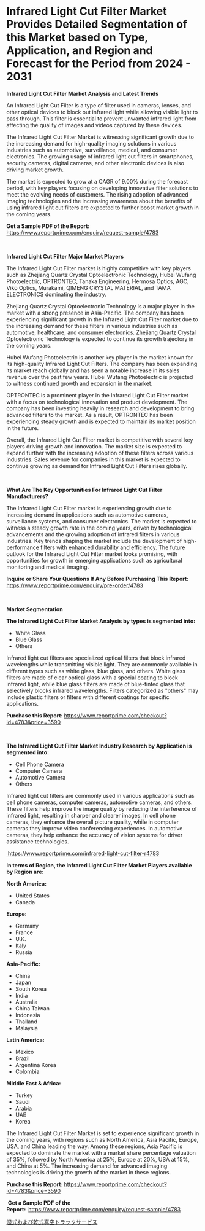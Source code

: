 <p><h1>Infrared Light Cut Filter Market Provides Detailed Segmentation of this Market based on Type, Application, and Region and Forecast for the Period from 2024 - 2031</h1></p><p><strong>Infrared Light Cut Filter Market Analysis and Latest Trends</strong></p>
<p><p>An Infrared Light Cut Filter is a type of filter used in cameras, lenses, and other optical devices to block out infrared light while allowing visible light to pass through. This filter is essential to prevent unwanted infrared light from affecting the quality of images and videos captured by these devices.</p><p>The Infrared Light Cut Filter Market is witnessing significant growth due to the increasing demand for high-quality imaging solutions in various industries such as automotive, surveillance, medical, and consumer electronics. The growing usage of infrared light cut filters in smartphones, security cameras, digital cameras, and other electronic devices is also driving market growth.</p><p>The market is expected to grow at a CAGR of 9.00% during the forecast period, with key players focusing on developing innovative filter solutions to meet the evolving needs of customers. The rising adoption of advanced imaging technologies and the increasing awareness about the benefits of using infrared light cut filters are expected to further boost market growth in the coming years.</p></p>
<p><strong>Get a Sample PDF of the Report:&nbsp;</strong> <a href="https://www.reportprime.com/enquiry/request-sample/4783">https://www.reportprime.com/enquiry/request-sample/4783</a></p>
<p>&nbsp;</p>
<p><strong>Infrared Light Cut Filter Major Market Players</strong></p>
<p><p>The Infrared Light Cut Filter market is highly competitive with key players such as Zhejiang Quartz Crystal Optoelectronic Technology, Hubei Wufang Photoelectric, OPTRONTEC, Tanaka Engineering, Hermosa Optics, AGC, Viko Optics, Murakami, QIMENG CRYSTAL MATERIAL, and TAMA ELECTRONICS dominating the industry.</p><p>Zhejiang Quartz Crystal Optoelectronic Technology is a major player in the market with a strong presence in Asia-Pacific. The company has been experiencing significant growth in the Infrared Light Cut Filter market due to the increasing demand for these filters in various industries such as automotive, healthcare, and consumer electronics. Zhejiang Quartz Crystal Optoelectronic Technology is expected to continue its growth trajectory in the coming years.</p><p>Hubei Wufang Photoelectric is another key player in the market known for its high-quality Infrared Light Cut Filters. The company has been expanding its market reach globally and has seen a notable increase in its sales revenue over the past few years. Hubei Wufang Photoelectric is projected to witness continued growth and expansion in the market.</p><p>OPTRONTEC is a prominent player in the Infrared Light Cut Filter market with a focus on technological innovation and product development. The company has been investing heavily in research and development to bring advanced filters to the market. As a result, OPTRONTEC has been experiencing steady growth and is expected to maintain its market position in the future.</p><p>Overall, the Infrared Light Cut Filter market is competitive with several key players driving growth and innovation. The market size is expected to expand further with the increasing adoption of these filters across various industries. Sales revenue for companies in this market is expected to continue growing as demand for Infrared Light Cut Filters rises globally.</p></p>
<p>&nbsp;</p>
<p><strong>What Are The Key Opportunities For Infrared Light Cut Filter Manufacturers?</strong></p>
<p><p>The Infrared Light Cut Filter market is experiencing growth due to increasing demand in applications such as automotive cameras, surveillance systems, and consumer electronics. The market is expected to witness a steady growth rate in the coming years, driven by technological advancements and the growing adoption of infrared filters in various industries. Key trends shaping the market include the development of high-performance filters with enhanced durability and efficiency. The future outlook for the Infrared Light Cut Filter market looks promising, with opportunities for growth in emerging applications such as agricultural monitoring and medical imaging.</p></p>
<p><strong>Inquire or Share Your Questions If Any Before Purchasing This Report:</strong> <a href="https://www.reportprime.com/enquiry/pre-order/4783">https://www.reportprime.com/enquiry/pre-order/4783</a></p>
<p>&nbsp;</p>
<p><strong>Market Segmentation</strong></p>
<p><strong>The Infrared Light Cut Filter Market Analysis by types is segmented into:</strong></p>
<p><ul><li>White Glass</li><li>Blue Glass</li><li>Others</li></ul></p>
<p><p>Infrared light cut filters are specialized optical filters that block infrared wavelengths while transmitting visible light. They are commonly available in different types such as white glass, blue glass, and others. White glass filters are made of clear optical glass with a special coating to block infrared light, while blue glass filters are made of blue-tinted glass that selectively blocks infrared wavelengths. Filters categorized as "others" may include plastic filters or filters with different coatings for specific applications.</p></p>
<p><strong>Purchase this Report:&nbsp;</strong><a href="https://www.reportprime.com/checkout?id=4783&price=3590">https://www.reportprime.com/checkout?id=4783&price=3590</a></p>
<p>&nbsp;</p>
<p><strong>The Infrared Light Cut Filter Market Industry Research by Application is segmented into:</strong></p>
<p><ul><li>Cell Phone Camera</li><li>Computer Camera</li><li>Automotive Camera</li><li>Others</li></ul></p>
<p><p>Infrared light cut filters are commonly used in various applications such as cell phone cameras, computer cameras, automotive cameras, and others. These filters help improve the image quality by reducing the interference of infrared light, resulting in sharper and clearer images. In cell phone cameras, they enhance the overall picture quality, while in computer cameras they improve video conferencing experiences. In automotive cameras, they help enhance the accuracy of vision systems for driver assistance technologies.</p></p>
<p><a href="https://www.reportprime.com/infrared-light-cut-filter-r4783">&nbsp;https://www.reportprime.com/infrared-light-cut-filter-r4783</a></p>
<p><strong>In terms of Region, the Infrared Light Cut Filter Market Players available by Region are:</strong></p>
<p>
    <p> <strong> North America: </strong>
        <ul>
            <li>United States</li>
            <li>Canada</li>
        </ul>
        </p> 
    <p> <strong> Europe: </strong>
        <ul>
            <li>Germany</li>
            <li>France</li>
            <li>U.K.</li>
            <li>Italy</li>
            <li>Russia</li>
        </ul>
        </p> 
    <p> <strong> Asia-Pacific: </strong>
        <ul>
            <li>China</li>
            <li>Japan</li>
            <li>South Korea</li>
            <li>India</li>
            <li>Australia</li>
            <li>China Taiwan</li>
            <li>Indonesia</li>
            <li>Thailand</li>
            <li>Malaysia</li>
        </ul>
        </p> 
    <p> <strong> Latin America: </strong>
        <ul>
            <li>Mexico</li>
            <li>Brazil</li>
            <li>Argentina Korea</li>
            <li>Colombia</li>
        </ul>
        </p> 
    <p> <strong> Middle East & Africa: </strong>
        <ul>
            <li>Turkey</li>
            <li>Saudi</li>
            <li>Arabia</li>
            <li>UAE</li>
            <li>Korea</li>
        </ul>
    </p>
    </p>
<p><p>The Infrared Light Cut Filter Market is set to experience significant growth in the coming years, with regions such as North America, Asia Pacific, Europe, USA, and China leading the way. Among these regions, Asia Pacific is expected to dominate the market with a market share percentage valuation of 35%, followed by North America at 25%, Europe at 20%, USA at 15%, and China at 5%. The increasing demand for advanced imaging technologies is driving the growth of the market in these regions.</p></p>
<p><strong>Purchase this Report: </strong><a href="https://www.reportprime.com/checkout?id=4783&price=3590">https://www.reportprime.com/checkout?id=4783&price=3590</a></p>
<p>&nbsp;<strong>Get a Sample PDF of the Report:&nbsp;&nbsp;</strong><a href="https://www.reportprime.com/enquiry/request-sample/4783">https://www.reportprime.com/enquiry/request-sample/4783</a></p>
<p><strong></strong></p>
<p><p><a href="https://github.com/sghwr779811674/Market-Research-Report-List-4/blob/main/789319684038.md">湿式および乾式真空トラックサービス</a></p></p>
